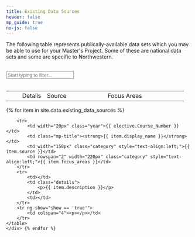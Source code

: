 ```yaml
---
title: Existing Data Sources
header: false
mp_guide: true
no-js: false
---
```


<p>The following table represents publically-available data sets which you may be able to use for your Master's Project. Some of these are national data sets and some are specific to Northwestern.</p>

<br>
<div class="content">
<i class="fa fa-search input-filter-icon"></i>
<input type="text" class="input-filter" id="input-filter" ng-model="inputFilter" ng-change="inputChange()" placeholder="Start typing to filter...">
<br>
<br>
<div>

<article id="Electives">
    <table width="100%" class="sorter-table">
        <tr>
            <td width="20px"></td>
            <td>Details</td>
            <td width="150px">Source</td>
            <td width="200px">Focus Areas</td>
        </tr>
    </table>
    {% for item in site.data.existing_data_sources %} 
       <div class="mix" data-name="{{ item.display_name }}" data-source="{{ item.source }}" data-department="{{ elective.Course_Dept }}">
    <table width="100%" class="mp-table" >
       
        <tr>
            <td width="20px" class="year">{{ elective.Course_Number }}</td>
            <td class="mp-title"><strong>{{ item.display_name }}</strong></td>
            <td width="150px" class="category" style="text-align:left;">{{ item.source }}</td>
            <td rowspan="2" width="220px" class="category" style="text-align:left;">{{ item.focus_areas }}</td>
        </tr>
        <tr>
            <td></td>
            <td class="details">
                <p>{{ item.description }}</p>
            </td>
            <td></td>
        </tr>
        <tr ng-show="show == 'true'">
            <td colspan="4"><p></p></td>
        </tr>
    </table>
    </div> {% endfor %}
</article>